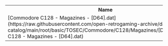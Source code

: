 <table>
<tr><th>Name</th><th>Size</th></tr>
<tr><td>
[Commodore C128 - Magazines - [D64].dat](https://raw.githubusercontent.com/open-retrogaming-archive/dat-catalog/main/root/basic/TOSEC/Commodore/C128/Magazines/[D64]/Commodore C128 - Magazines - [D64].dat)
</td><td>31373</td></tr>
</table>

